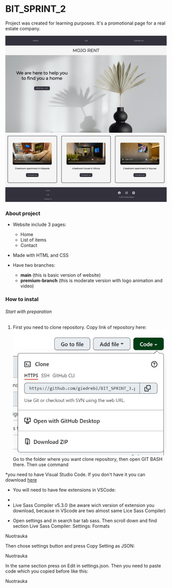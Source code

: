 # BIT_SPRINT_2

Project was created for learning purposes. It's a promotional page for a real estate company.

![MOJO RENT website](readme_images/mojorent.jpg "mojorent")
![MOJO RENT website](readme_images/mojorent2.jpg "mojorent")

### About project

* Website include 3 pages:
  - Home 
  - List of items 
  - Contact

* Made with HTML and CSS

* Have two branches:
  - **main**  (this is basic version of website)
  - **premium-branch** (this is moderate version with logo animation and video)


### How to instal
###### Start with preparation
1. First you need to clone repository.
Copy link of repository here:
![Copy link of repository](readme_images/url.jpg "clone")
Go to the folder where you want clone repository, then open GIT BASH there. 
Then use command 

*you need to have Visual Studio Code. If you don't have it you can download [here](https://code.visualstudio.com/)
* You will need to have few extensions in VSCode:
 - 
 - Live Sass Compiler v5.3.0 (be aware wich version of extension you download, because in VScode are two almost same Lice Sass Compiler)
 * Open settings and in search bar tab sass. Then scroll down and find section Live Sass Compiler: Settings: Formats 

Nuotrauka

Then chose settings button and press Copy Setting as JSON:

Nuotrauka 

In the same section press on Edit in settings.json. Then you need to paste code which you copied before like this:

Nuotrauka 